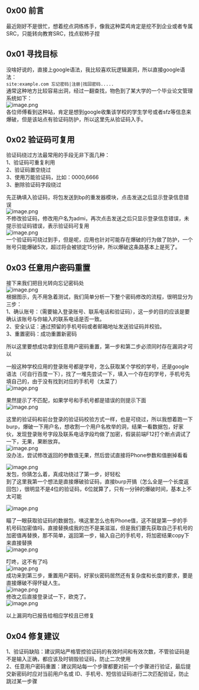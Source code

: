 0x00 前言
-------

最近刚好不是很忙，想着挖点洞练练手，像我这种菜鸡肯定是挖不到企业或者专属SRC，只能转向教育SRC，找点软柿子捏

0x01 寻找目标
---------

没啥好说的，直接上google语法，我比较喜欢玩逻辑漏洞，所以直接google语法：  
`site:example.com 忘记密码|注册|找回密码.....`  
通常这种地方比较容易出洞，经过一翻查找，物色到了某大学的一个毕业论文管理系统如下：  
![image.png](https://shs3.b.qianxin.com/attack_forum/2023/02/attach-ae8939badf30d58fdb31cba37993e476352cece1.png)  
各位师傅看到这种站，肯定是想到google收集该学校的学生学号或者sfz等信息来爆破，但是该站点有验证码防护，所以这里先从验证码入手。

0x02 验证码可复用
-----------

验证码绕过方法最常用的手段无非下面几种：  
1、验证码可重复利用  
2、验证码置空绕过  
3、使用万能验证码，比如：0000,6666  
3、删除验证码字段绕过

先正确填入验证码，将包发送到bp的重发器模块，点击发送之后显示登录信息错误  
![image.png](https://shs3.b.qianxin.com/attack_forum/2023/02/attach-5679d901f99c6687d033b8b266af96172296e2b9.png)  
不修改验证码，修改用户名为admi，再次点击发送之后只显示登录信息错误，未提示验证码错误，表示验证码可复用  
![image.png](https://shs3.b.qianxin.com/attack_forum/2023/02/attach-ff50d2b70e6c8e1b595bef8b32fc33240148ecd7.png)  
一个验证码可绕过到手，但是呢，应用也针对可能存在爆破的行为做了防护，一个账号只能爆破5次，超过将会被锁定15分钟，所以爆破这条路基本上是死了。

0x03 任意用户密码重置
-------------

接下来我们把目光转向忘记密码处  
![image.png](https://shs3.b.qianxin.com/attack_forum/2023/02/attach-9e7fdc23605c125fbbf5d93bb032e4fc01a06313.png)  
根据图示，先不用急着测试，我们简单分析一下整个密码修改的流程，很明显分为三步：  
1、确认账号：（需要输入登录账号、联系电话和验证码），这一步的目的应该是要确认该账号与你输入的联系电话是否一致。  
2、安全认证：通过预留的手机号码或者邮箱地址发送验证码并校验。  
3、重置密码：成功重置新密码

所以这里要想成功拿到任意用户密码重置，第一步和第二步必须同时存在漏洞才可以

一般这种学校应用的登录账号都是学号，怎么获取某个学校的学号，还是google语法（可自行百度一下），找了一堆先尝试一下，填入一个存在的学号，手机号先填自己的，由于没有找到对应的手机号（太菜了）  
![image.png](https://shs3.b.qianxin.com/attack_forum/2023/02/attach-5c1ed673abb6214f4d0e506e047c0693c079d3a4.png)

果然提示了不匹配，如果学号和手机号都是错误的则提示下面  
![image.png](https://shs3.b.qianxin.com/attack_forum/2023/02/attach-f2cc593b1ed4ca905111e4988e5e0bcce01803c7.png)

这里的验证码和前台登录的验证码校验方式一样，也是可绕过，所以我想着跑一下burp，爆破一下用户名，想收割一个用户名枚举的洞，结果一看数据包，好家伙，发现登录账号字段及联系电话字段均做了加密，假装前端F12打个断点调试了一下，无果，果断放弃。  
![image.png](https://shs3.b.qianxin.com/attack_forum/2023/02/attach-a3a6f56bfe815e79fb13b3419ceb5a8731b6c7ae.png)  
没办法，尝试修改返回的参数值无果，然后尝试直接将Phone参数和值删掉看看

![image.png](https://shs3.b.qianxin.com/attack_forum/2023/02/attach-9ed6071fcf44b0b582833c7bc72dfeb82a385851.png)  
发包，你猜怎么着，真成功绕过了第一步，好轻松  
到了这里我第一个想法是直接爆破验证码，直接burp开搞（怎么全是一个长度返回包），很明显不是4位的验证码，6位就算了，只有一分钟的爆破时间，基本上不太可能

![image.png](https://shs3.b.qianxin.com/attack_forum/2023/02/attach-87885b07c82d0c110a85dfcfeeb4856739260e78.png)

瞄了一眼获取验证码的数据包，咦这里怎么也有Phone值，这不就是第一步的手机号码加密值吗，直接替换成我的岂不是美滋滋，但是我们要先获取自己手机号的加密值再替换，那不简单，返回第一步，输入自己的手机号，将加密结果copy下来直接替换  
![image.png](https://shs3.b.qianxin.com/attack_forum/2023/02/attach-ea8b88c8a2cea0ade5cf3df73cc8d6703bb8b957.png)

叮咚，这不有了吗  
![image.png](https://shs3.b.qianxin.com/attack_forum/2023/02/attach-e8c9c465ef8be2ef52541194f8ffe5fbc1a59127.png)  
成功来到第三步，重置用户密码，好家伙密码居然还有复杂度和长度的要求，要是直接爆破不得怀疑人生。  
![image.png](https://shs3.b.qianxin.com/attack_forum/2023/02/attach-c8bd3a3659bac3019dc79b2ce5a2f2479bc38db0.png)  
修改之后直接登录试一下，欧克了。  
![image.png](https://shs3.b.qianxin.com/attack_forum/2023/02/attach-d05492560f11fb3165c955f715f5cf02120146e3.png)

以上漏洞均已报告给相应学校且已修复

0x04 修复建议
---------

1、验证码缺陷：建议网站严格管控验证码的有效时间和有效次数，不管验证码是不是输入正确，都应该及时销毁验证码，防止二次使用  
2、任意用户密码重置：建议网站每一个步骤都要对前一个步骤进行验证，最后提交新密码时应对当前用户名或 ID、手机号、短信验证码进行二次匹配验证，防止跳过某一步骤